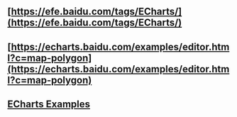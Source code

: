 ## [https://efe.baidu.com/tags/ECharts/](https://efe.baidu.com/tags/ECharts/)
## [https://echarts.baidu.com/examples/editor.html?c=map-polygon](https://echarts.baidu.com/examples/editor.html?c=map-polygon)
## [ECharts Examples](https://echarts.baidu.com/examples/index.html)
